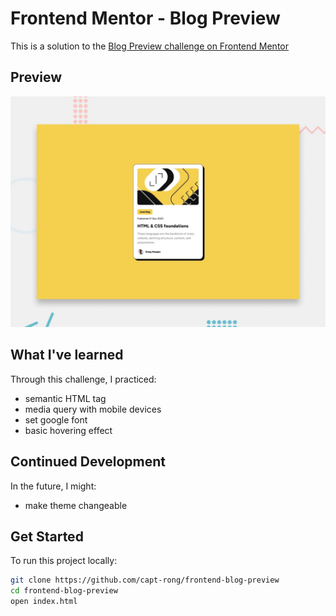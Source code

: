 # Frontend Mentor - Blog Preview

This is a solution to the [Blog Preview challenge on Frontend Mentor](https://www.frontendmentor.io/challenges/blog-preview-card-ckPaj01IcS)


## Preview

![Screenshot](./assets/preview.jpg)


## What I've learned

Through this challenge, I practiced:

- semantic HTML tag
- media query with mobile devices
- set google font
- basic hovering effect


## Continued Development

In the future, I might:

- make theme changeable


## Get Started
To run this project locally:

```bash
git clone https://github.com/capt-rong/frontend-blog-preview
cd frontend-blog-preview
open index.html 
```